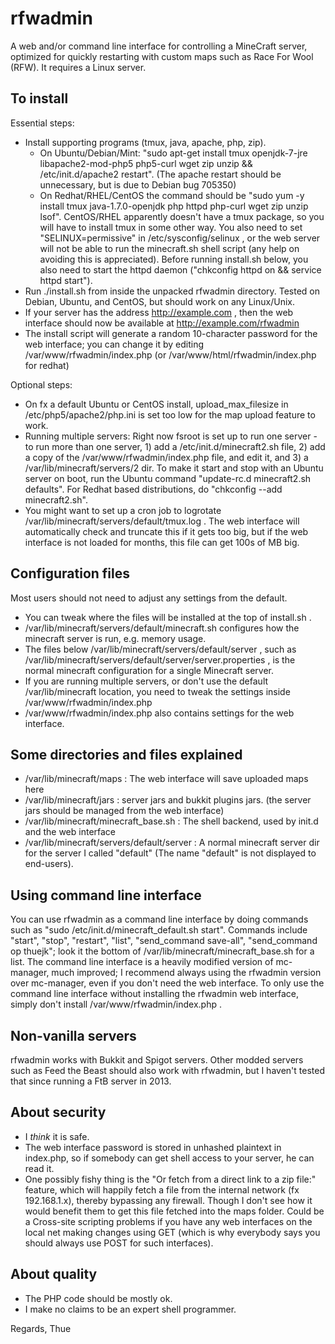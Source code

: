 rfwadmin
========

A web and/or command line interface for controlling a MineCraft server, optimized for quickly restarting with custom maps such as Race For Wool (RFW). It requires a Linux server.

To install
----------

Essential steps:

- Install supporting programs (tmux, java, apache, php, zip).
    - On Ubuntu/Debian/Mint: "sudo apt-get install tmux openjdk-7-jre libapache2-mod-php5 php5-curl wget zip unzip && /etc/init.d/apache2 restart". (The apache restart should be unnecessary, but is due to Debian bug 705350)
    - On Redhat/RHEL/CentOS the command should be "sudo yum -y install tmux java-1.7.0-openjdk php httpd php-curl wget zip unzip lsof". CentOS/RHEL apparently doesn't have a tmux package, so you will have to install tmux in some other way. You also need to set "SELINUX=permissive" in /etc/sysconfig/selinux , or the web server will not be able to run the minecraft.sh shell script (any help on avoiding this is appreciated). Before running install.sh below, you also need to start the httpd daemon ("chkconfig httpd on && service httpd start").
- Run ./install.sh from inside the unpacked rfwadmin directory. Tested on Debian, Ubuntu, and CentOS, but should work on any Linux/Unix.
- If your server has the address http://example.com , then the web interface should now be available at http://example.com/rfwadmin
- The install script will generate a random 10-character password for the web interface; you can change it by editing /var/www/rfwadmin/index.php (or /var/www/html/rfwadmin/index.php for redhat)

Optional steps:

- On fx a default Ubuntu or CentOS install, upload_max_filesize in /etc/php5/apache2/php.ini is set too low for the map upload feature to work.
- Running multiple servers: Right now fsroot is set up to run one server - to run more than one server, 1) add a /etc/init.d/minecraft2.sh file, 2) add a copy of the /var/www/rfwadmin/index.php file, and edit it, and 3) a /var/lib/minecraft/servers/2 dir. To make it start and stop with an Ubuntu server on boot, run the Ubuntu command "update-rc.d minecraft2.sh defaults". For Redhat based distributions, do "chkconfig --add minecraft2.sh".
- You might want to set up a cron job to logrotate /var/lib/minecraft/servers/default/tmux.log . The web interface will automatically check and truncate this if it gets too big, but if the web interface is not loaded for months, this file can get 100s of MB big.

Configuration files
-------------------

Most users should not need to adjust any settings from the default.

- You can tweak where the files will be installed at the top of install.sh .
- /var/lib/minecraft/servers/default/minecraft.sh configures how the minecraft server is run, e.g. memory usage.
- The files below /var/lib/minecraft/servers/default/server , such as /var/lib/minecraft/servers/default/server/server.properties , is the normal minecraft configuration for a single Minecraft server.
- If you are running multiple servers, or don't use the default /var/lib/minecraft location, you need to tweak the settings inside /var/www/rfwadmin/index.php
- /var/www/rfwadmin/index.php also contains settings for the web interface.

Some directories and files explained
------------------------------------

- /var/lib/minecraft/maps : The web interface will save uploaded maps here
- /var/lib/minecraft/jars : server jars and bukkit plugins jars. (the server jars should be managed from the web interface)
- /var/lib/minecraft/minecraft_base.sh : The shell backend, used by init.d and the web interface
- /var/lib/minecraft/servers/default/server : A normal minecraft server dir for the server I called "default" (The name "default" is not displayed to end-users).

Using command line interface
----------------------------

You can use rfwadmin as a command line interface by doing commands such as "sudo /etc/init.d/minecraft_default.sh start". Commands include "start", "stop", "restart", "list", "send_command save-all", "send_command op thuejk"; look it the bottom of /var/lib/minecraft/minecraft_base.sh for a list. The command line interface is a heavily modified version of mc-manager, much improved; I recommend always using the rfwadmin version over mc-manager, even if you don't need the web interface. To only use the command line interface without installing the rfwadmin web interface, simply don't install /var/www/rfwadmin/index.php .

Non-vanilla servers
-------------------

rfwadmin works with Bukkit and Spigot servers. Other modded servers such as Feed the Beast should also work with rfwadmin, but I haven't tested that since running a FtB server in 2013.

About security
--------------

- I *think* it is safe.
- The web interface password is stored in unhashed plaintext in index.php, so if somebody can get shell access to your server, he can read it.
- One possibly fishy thing is the "Or fetch from a direct link to a zip file:" feature, which will happily fetch a file from the internal network (fx 192.168.1.x), thereby bypassing any firewall. Though I don't see how it would benefit them to get this file fetched into the maps folder. Could be a Cross-site scripting problems if you have any web interfaces on the local net making changes using GET (which is why everybody says you should always use POST for such interfaces).

About quality
-------------

- The PHP code should be mostly ok.
- I make no claims to be an expert shell programmer.

Regards, Thue
